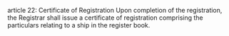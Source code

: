 article 22: Certificate of Registration
Upon completion of the registration, the Registrar shall issue a certificate of registration comprising the particulars relating to a ship in the register book. 
<ul>
</ul>